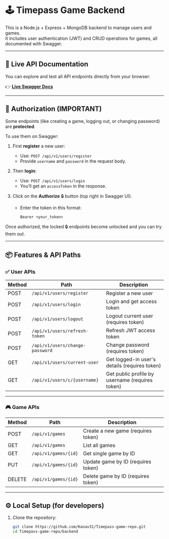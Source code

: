 # 🕹️ Timepass Game Backend

This is a Node.js + Express + MongoDB backend to manage users and games.  
It includes user authentication (JWT) and CRUD operations for games, all documented with Swagger.

---

## 🚀 Live API Documentation

You can explore and test all API endpoints directly from your browser:

👉 [**Live Swagger Docs**](https://timepass-game-repo.onrender.com/api/v1/api-docs/)

---

## 🔑 Authorization (IMPORTANT)

Some endpoints (like creating a game, logging out, or changing password) are **protected**.

To use them on Swagger:

1. First **register** a new user:
   - Use: `POST /api/v1/users/register`  
   - Provide `username` and `password` in the request body.

2. Then **login**:
   - Use: `POST /api/v1/users/login`
   - You’ll get an `accessToken` in the response.

3. Click on the **Authorize** 🔒 button (top right in Swagger UI).
   - Enter the token in this format:  
     ```
     Bearer <your_token>
     ```

Once authorized, the locked 🔒 endpoints become unlocked and you can try them out.

---

## 📦 Features & API Paths

### ✅ User APIs

| Method | Path                                        | Description                            |
|-------|----------------------------------------------|----------------------------------------|
| POST  | `/api/v1/users/register`                     | Register a new user                    |
| POST  | `/api/v1/users/login`                        | Login and get access token             |
| POST  | `/api/v1/users/logout`                        | Logout current user (requires token)   |
| POST  | `/api/v1/users/refresh-token`                | Refresh JWT access token               |
| POST  | `/api/v1/users/change-password`              | Change password (requires token)       |
| GET   | `/api/v1/users/current-user`                 | Get logged-in user's details (requires token) |
| GET   | `/api/v1/users/c/{username}`                 | Get public profile by username (requires token) |

---

### 🎮 Game APIs

| Method | Path                    | Description                                 |
|-------|-------------------------|---------------------------------------------|
| POST  | `/api/v1/games`         | Create a new game (requires token)         |
| GET   | `/api/v1/games`        | List all games                             |
| GET   | `/api/v1/games/{id}`    | Get single game by ID                      |
| PUT   | `/api/v1/games/{id}`    | Update game by ID (requires token)         |
| DELETE| `/api/v1/games/{id}`    | Delete game by ID (requires token)         |

---

## ⚙️ Local Setup (for developers)

1. Clone the repository:
   ```bash
   git clone https://github.com/Kanav31/Timepass-game-repo.git
   cd Timepass-game-repo/backend
